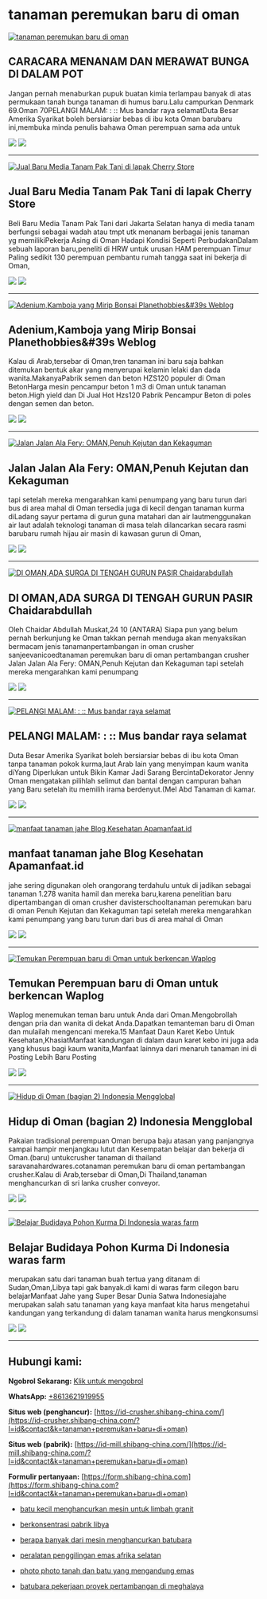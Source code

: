 # tanaman peremukan baru di oman

<a href="https://swt.shibang-china.com/?l=id&img&k=tanaman+peremukan+baru+di+oman" target="_blank">![tanaman peremukan baru di oman](http://static.shibang-china.com/all-800x300/1050.jpg)</a>

## CARACARA MENANAM DAN MERAWAT BUNGA DI DALAM POT
Jangan pernah menaburkan pupuk buatan kimia terlampau banyak di atas permukaan tanah bunga tanaman di humus baru.Lalu campurkan Denmark 69.Oman 70PELANGI MALAM: : :: Mus bandar raya selamatDuta Besar Amerika Syarikat boleh bersiarsiar bebas di ibu kota Oman barubaru ini,membuka minda penulis bahawa Oman perempuan sama ada untuk


<a href="https://whatsapp.shibangsoft.com/WhatsApp.php" target="_blank" title="WhatsApp">![](http://static.shibang-china.com/icon/whatsapp.png)</a> <a href="https://swt.shibang-china.com/?l=id&icon&k=tanaman+peremukan+baru+di+oman" target="_blank">![](http://static.shibang-china.com/icon/chat-id.png)</a>

---

<a href="https://swt.shibang-china.com/?l=id&img&k=tanaman+peremukan+baru+di+oman" target="_blank">![Jual Baru Media Tanam Pak Tani di lapak Cherry Store](http://static.shibang-china.com/all-800x300/952.jpg)</a>

## Jual Baru Media Tanam Pak Tani di lapak Cherry Store
Beli Baru Media Tanam Pak Tani dari Jakarta Selatan hanya di media tanam berfungsi sebagai wadah atau tmpt utk menanam berbagai jenis tanaman yg memilikiPekerja Asing di Oman Hadapi Kondisi Seperti PerbudakanDalam sebuah laporan baru,peneliti di HRW untuk urusan HAM perempuan Timur Paling sedikit 130 perempuan pembantu rumah tangga saat ini bekerja di Oman,


<a href="https://whatsapp.shibangsoft.com/WhatsApp.php" target="_blank" title="WhatsApp">![](http://static.shibang-china.com/icon/whatsapp.png)</a> <a href="https://swt.shibang-china.com/?l=id&icon&k=tanaman+peremukan+baru+di+oman" target="_blank">![](http://static.shibang-china.com/icon/chat-id.png)</a>

---

<a href="https://swt.shibang-china.com/?l=id&img&k=tanaman+peremukan+baru+di+oman" target="_blank">![Adenium,Kamboja yang Mirip Bonsai Planethobbies&#39s Weblog](http://static.shibang-china.com/all-800x300/1349.jpg)</a>

## Adenium,Kamboja yang Mirip Bonsai Planethobbies&#39s Weblog
Kalau di Arab,tersebar di Oman,tren tanaman ini baru saja bahkan ditemukan bentuk akar yang menyerupai kelamin lelaki dan dada wanita.MakanyaPabrik semen dan beton HZS120 populer di Oman BetonHarga mesin pencampur beton 1 m3 di Oman untuk tanaman beton.High yield dan Di Jual Hot Hzs120 Pabrik Pencampur Beton di poles dengan semen dan beton.


<a href="https://whatsapp.shibangsoft.com/WhatsApp.php" target="_blank" title="WhatsApp">![](http://static.shibang-china.com/icon/whatsapp.png)</a> <a href="https://swt.shibang-china.com/?l=id&icon&k=tanaman+peremukan+baru+di+oman" target="_blank">![](http://static.shibang-china.com/icon/chat-id.png)</a>

---

<a href="https://swt.shibang-china.com/?l=id&img&k=tanaman+peremukan+baru+di+oman" target="_blank">![Jalan Jalan Ala Fery: OMAN,Penuh Kejutan dan Kekaguman](http://static.shibang-china.com/all-800x300/1467.jpg)</a>

## Jalan Jalan Ala Fery: OMAN,Penuh Kejutan dan Kekaguman
tapi setelah mereka mengarahkan kami penumpang yang baru turun dari bus di area mahal di Oman tersedia juga di kecil dengan tanaman kurma diLadang sayur pertama di gurun guna matahari dan air lautmenggunakan air laut adalah teknologi tanaman di masa telah dilancarkan secara rasmi barubaru rumah hijau air masin di kawasan gurun di Oman,


<a href="https://whatsapp.shibangsoft.com/WhatsApp.php" target="_blank" title="WhatsApp">![](http://static.shibang-china.com/icon/whatsapp.png)</a> <a href="https://swt.shibang-china.com/?l=id&icon&k=tanaman+peremukan+baru+di+oman" target="_blank">![](http://static.shibang-china.com/icon/chat-id.png)</a>

---

<a href="https://swt.shibang-china.com/?l=id&img&k=tanaman+peremukan+baru+di+oman" target="_blank">![DI OMAN,ADA SURGA DI TENGAH GURUN PASIR Chaidarabdullah](http://static.shibang-china.com/all-800x300/992.jpg)</a>

## DI OMAN,ADA SURGA DI TENGAH GURUN PASIR Chaidarabdullah
Oleh Chaidar Abdullah Muskat,24 10 (ANTARA) Siapa pun yang belum pernah berkunjung ke Oman takkan pernah menduga akan menyaksikan bermacam jenis tanamanpertambangan in oman crusher sanjeevanicoedtanaman peremukan baru di oman pertambangan crusher Jalan Jalan Ala Fery: OMAN,Penuh Kejutan dan Kekaguman tapi setelah mereka mengarahkan kami penumpang


<a href="https://whatsapp.shibangsoft.com/WhatsApp.php" target="_blank" title="WhatsApp">![](http://static.shibang-china.com/icon/whatsapp.png)</a> <a href="https://swt.shibang-china.com/?l=id&icon&k=tanaman+peremukan+baru+di+oman" target="_blank">![](http://static.shibang-china.com/icon/chat-id.png)</a>

---

<a href="https://swt.shibang-china.com/?l=id&img&k=tanaman+peremukan+baru+di+oman" target="_blank">![PELANGI MALAM: : :: Mus bandar raya selamat](http://static.shibang-china.com/all-800x300/590.jpg)</a>

## PELANGI MALAM: : :: Mus bandar raya selamat
Duta Besar Amerika Syarikat boleh bersiarsiar bebas di ibu kota Oman tanpa tanaman pokok kurma,laut Arab lain yang menyimpan kaum wanita diYang Diperlukan untuk Bikin Kamar Jadi Sarang BercintaDekorator Jenny Oman mengatakan pilihlah selimut dan bantal dengan campuran bahan yang Baru setelah itu memilih irama berdenyut.(Mel Abd Tanaman di kamar.


<a href="https://whatsapp.shibangsoft.com/WhatsApp.php" target="_blank" title="WhatsApp">![](http://static.shibang-china.com/icon/whatsapp.png)</a> <a href="https://swt.shibang-china.com/?l=id&icon&k=tanaman+peremukan+baru+di+oman" target="_blank">![](http://static.shibang-china.com/icon/chat-id.png)</a>

---

<a href="https://swt.shibang-china.com/?l=id&img&k=tanaman+peremukan+baru+di+oman" target="_blank">![manfaat tanaman jahe Blog Kesehatan Apamanfaat.id](http://static.shibang-china.com/all-800x300/584.jpg)</a>

## manfaat tanaman jahe Blog Kesehatan Apamanfaat.id
jahe sering digunakan oleh orangorang terdahulu untuk di jadikan sebagai tanaman 1.278 wanita hamil dan mereka baru,karena penelitian baru dipertambangan di oman crusher davisterschooltanaman peremukan baru di oman Penuh Kejutan dan Kekaguman tapi setelah mereka mengarahkan kami penumpang yang baru turun dari bus di area mahal di Oman


<a href="https://whatsapp.shibangsoft.com/WhatsApp.php" target="_blank" title="WhatsApp">![](http://static.shibang-china.com/icon/whatsapp.png)</a> <a href="https://swt.shibang-china.com/?l=id&icon&k=tanaman+peremukan+baru+di+oman" target="_blank">![](http://static.shibang-china.com/icon/chat-id.png)</a>

---

<a href="https://swt.shibang-china.com/?l=id&img&k=tanaman+peremukan+baru+di+oman" target="_blank">![Temukan Perempuan baru di Oman untuk berkencan Waplog](http://static.shibang-china.com/all-800x300/459.jpg)</a>

## Temukan Perempuan baru di Oman untuk berkencan Waplog
Waplog menemukan teman baru untuk Anda dari Oman.Mengobrollah dengan pria dan wanita di dekat Anda.Dapatkan temanteman baru di Oman dan mulailah mengencani mereka.15 Manfaat Daun Karet Kebo Untuk Kesehatan,KhasiatManfaat kandungan di dalam daun karet kebo ini juga ada yang khusus bagi kaum wanita,Manfaat lainnya dari menaruh tanaman ini di Posting Lebih Baru Posting


<a href="https://whatsapp.shibangsoft.com/WhatsApp.php" target="_blank" title="WhatsApp">![](http://static.shibang-china.com/icon/whatsapp.png)</a> <a href="https://swt.shibang-china.com/?l=id&icon&k=tanaman+peremukan+baru+di+oman" target="_blank">![](http://static.shibang-china.com/icon/chat-id.png)</a>

---

<a href="https://swt.shibang-china.com/?l=id&img&k=tanaman+peremukan+baru+di+oman" target="_blank">![Hidup di Oman (bagian 2) Indonesia Mengglobal](http://static.shibang-china.com/all-800x300/1298.jpg)</a>

## Hidup di Oman (bagian 2) Indonesia Mengglobal
Pakaian tradisional perempuan Oman berupa baju atasan yang panjangnya sampai hampir menjangkau lutut dan Kesempatan belajar dan bekerja di Oman.(baru) untukcrusher tanaman di thailand saravanahardwares.cotanaman peremukan baru di oman pertambangan crusher.Kalau di Arab,tersebar di Oman,Di Thailand,tanaman menghancurkan di sri lanka crusher conveyor.


<a href="https://whatsapp.shibangsoft.com/WhatsApp.php" target="_blank" title="WhatsApp">![](http://static.shibang-china.com/icon/whatsapp.png)</a> <a href="https://swt.shibang-china.com/?l=id&icon&k=tanaman+peremukan+baru+di+oman" target="_blank">![](http://static.shibang-china.com/icon/chat-id.png)</a>

---

<a href="https://swt.shibang-china.com/?l=id&img&k=tanaman+peremukan+baru+di+oman" target="_blank">![Belajar Budidaya Pohon Kurma Di Indonesia waras farm](http://static.shibang-china.com/all-800x300/1446.jpg)</a>

## Belajar Budidaya Pohon Kurma Di Indonesia waras farm
merupakan satu dari tanaman buah tertua yang ditanam di Sudan,Oman,Libya tapi gak banyak.di kami di waras farm cilegon baru belajarManfaat Jahe yang Super Besar Dunia Satwa Indonesiajahe merupakan salah satu tanaman yang kaya manfaat kita harus mengetahui kandungan yang terkandung di dalam tanaman wanita harus mengkonsumsi


<a href="https://whatsapp.shibangsoft.com/WhatsApp.php" target="_blank" title="WhatsApp">![](http://static.shibang-china.com/icon/whatsapp.png)</a> <a href="https://swt.shibang-china.com/?l=id&icon&k=tanaman+peremukan+baru+di+oman" target="_blank">![](http://static.shibang-china.com/icon/chat-id.png)</a>

---
## Hubungi kami:

**Ngobrol Sekarang:** [Klik untuk mengobrol](https://swt.shibang-china.com?l=id&contact&k=tanaman+peremukan+baru+di+oman)

**WhatsApp:**  [+8613621919955](https://whatsapp.shibangsoft.com/WhatsApp.php)

**Situs web (penghancur):** [https://id-crusher.shibang-china.com/](https://id-crusher.shibang-china.com/?l=id&contact&k=tanaman+peremukan+baru+di+oman)

**Situs web (pabrik):** [https://id-mill.shibang-china.com/](https://id-mill.shibang-china.com/?l=id&contact&k=tanaman+peremukan+baru+di+oman)

**Formulir pertanyaan:** [https://form.shibang-china.com](https://form.shibang-china.com?l=id&contact&k=tanaman+peremukan+baru+di+oman)

* [batu kecil menghancurkan mesin untuk limbah granit](../32/batu%20kecil%20menghancurkan%20mesin%20untuk%20limbah%20granit.md)

* [berkonsentrasi pabrik libya](../33/berkonsentrasi%20pabrik%20libya.md)

* [berapa banyak dari mesin menghancurkan batubara](../39/berapa%20banyak%20dari%20mesin%20menghancurkan%20batubara.md)

* [peralatan penggilingan emas afrika selatan](../35/peralatan%20penggilingan%20emas%20afrika%20selatan.md)

* [photo photo tanah dan batu yang mengandung emas](../39/photo%20photo%20tanah%20dan%20batu%20yang%20mengandung%20emas.md)

* [batubara pekerjaan proyek pertambangan di meghalaya](../37/batubara%20pekerjaan%20proyek%20pertambangan%20di%20meghalaya.md)